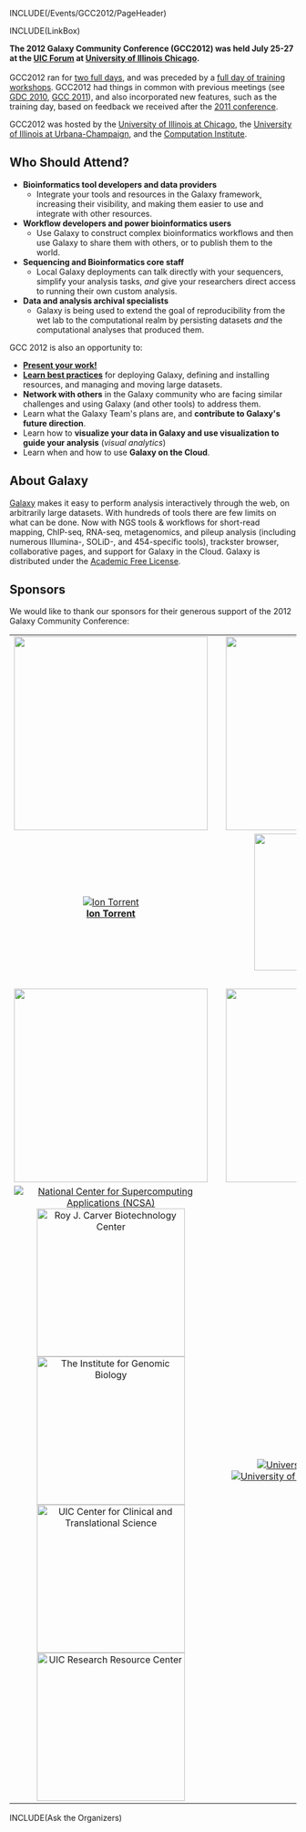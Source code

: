 INCLUDE(/Events/GCC2012/PageHeader)

INCLUDE(LinkBox)

**The 2012 Galaxy Community Conference (GCC2012) was held July 25-27 at the [UIC Forum](http://www.uicforum.uic.edu/) at [University of Illinois Chicago](http://uic.edu/).**
<br /><br />
GCC2012 ran for [two full days](Program), and was preceded by a [full day of training workshops](Program).  GCC2012 had things in common with previous meetings (see [GDC 2010](../GDC2010), [GCC 2011](../GCC2011)), and also incorporated new features, such as the training day, based on feedback we received after the [2011 conference](/GCC2011).  

GCC2012 was hosted by the [University of Illinois at Chicago](http://uic.edu/), the [University of Illinois at Urbana-Champaign](http://illinois.edu/), and the [Computation Institute](http://www.ci.anl.gov/).

## Who Should Attend?

* **Bioinformatics tool developers and data providers**
  * Integrate your tools and resources in the Galaxy framework, increasing their visibility, and making them easier to use and integrate with other resources.
* **Workflow developers and power bioinformatics users**
  * Use Galaxy to construct complex bioinformatics workflows and then use Galaxy to share them with others, or to publish them to the world.
* **Sequencing and Bioinformatics core staff**
  * Local Galaxy deployments can talk directly with your sequencers, simplify your analysis tasks, *and* give your researchers direct access to running their own custom analysis.
* **Data and analysis archival specialists**
  * Galaxy is being used to extend the goal of reproducibility from the wet lab to the computational realm by persisting datasets *and* the computational analyses that produced them.

GCC 2012 is also an opportunity to:
* **[Present your work!](Abstracts)**
* **[Learn best practices](Program)** for deploying Galaxy, defining and installing resources, and managing and moving large datasets.
* **Network with others** in the Galaxy community who are facing similar challenges and using Galaxy (and other tools) to address them.
* Learn what the Galaxy Team's plans are, and **contribute to Galaxy's future direction**.
* Learn how to **visualize your data in Galaxy and use visualization to guide your analysis** (*visual analytics*)
* Learn when and how to use **Galaxy on the Cloud**.

## About Galaxy

[Galaxy](http://galaxyproject.org) makes it easy to perform analysis interactively through the web, on arbitrarily large datasets. With hundreds of tools there are few limits on what can be done. Now with NGS tools & workflows for short-read mapping, ChIP-seq, RNA-seq, metagenomics, and pileup analysis (including numerous Illumina-, SOLiD-, and 454-specific tools), trackster browser, collaborative pages, and support for Galaxy in the Cloud. Galaxy is distributed under the [Academic Free License](/Admin/License). 


## Sponsors

We would like to thank our sponsors for their generous support of the 2012 Galaxy Community Conference:

<table>
  <tr>
    <td style=" border: none; min-width: 40%;"> <img src='Sponsorships/PlatinumBanner.png' alt='' width=340; /> </td>
    <td style=" border: none;"> </td>
    <td style=" border: none; text-align: center;"> <img src='Sponsorships/GoldBanner.png' alt='' width=340 /> </td>
  </tr>
  <tr>
    <td style=" border: none; height: 100px; text-align: center;"> <a href='http://www.lifetechnologies.com/'><img src='Sponsorships/IonTorrentLogo340.png' alt='Ion Torrent'  /></a><br /><strong><a href='http://www.lifetechnologies.com/'>Ion Torrent</a></strong> </td>
    <td style=" border: none;"> </td>
    <td style=" border: none; text-align: center; vertical-align: top;"> <a href='http://www.emc.com/isilon'><img src='Sponsorships/EMCLogo260.png' alt='EMC Isilon' width=240 /></a><br /><strong><a href='http://www.emc.com/isilon'>EMC Isilon</a></strong> </td>
  </tr>
  <tr>
    <td style=" border: none;"> </td>
    <td style=" border: none;"> </td>
    <td style=" border: none;"> </td>
  </tr>
  <tr>
    <td style=" border: none;"> <img src='Sponsorships/SilverBanner.png' alt='' width=340 /> </td>
    <td style=" border: none;"> </td>
    <td style=" border: none; text-align: center;"> <img src='Sponsorships/HostsBanner.png' alt='' width=340 /> </td>
    <td style=" border: none;"> </td>
  </tr>
  <tr>
    <td style=" border: none; text-align: center;"> <a href='http://www.ncsa.illinois.edu/'><img src='Sponsorships/NCSALogo220.png' alt='National Center for Supercomputing Applications (NCSA)'  /></a><br /><a href='http://www.biotech.uiuc.edu/'><img src='Sponsorships/UIUC_RJC_Biotech_Center280.png' alt='Roy J. Carver Biotechnology Center' width=260 /></a><br /><a href='http://www.igb.uiuc.edu/'><img src='Sponsorships/UIUC_IGB280.png' alt='The Institute for Genomic Biology' width=260 /></a> <br /> <a href='http://www.ccts.uic.edu/'><img src='Sponsorships/UIC_CCTS_Logo.png' alt='UIC Center for Clinical and Translational Science' width="260" /></a><br /><a href='http://www.rrc.uic.edu/'><img src='Sponsorships/UIC_RRC_Logo.png' alt='UIC Research Resource Center' width="260" /></a> </td>
    <td style=" border: none;"> </td>
    <td style=" border: none; text-align: center;"> <a href='http://uic.edu/'><img src='/Images/Logos/UICLogo.png' alt='University of Illinois Chicago'  /></a> <br /> <a href='http://illinois.edu/'><img src='/Images/Logos/UIUCLogo.png' alt='University of Illinois Urbana-Champaign'  /></a> <br /> <a href='http://http://www.ci.uchicago.edu/'><img src='/Images/Logos/ComputaitonInstituteLogo.png' alt='Computation Institute' height=80 /></a></td>
  </tr>
</table>


INCLUDE(Ask the Organizers)
